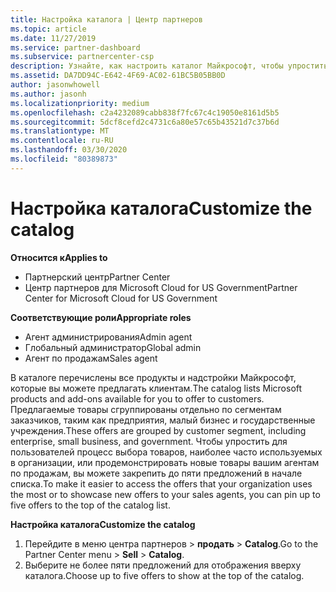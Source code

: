 ```yaml
---
title: Настройка каталога | Центр партнеров
ms.topic: article
ms.date: 11/27/2019
ms.service: partner-dashboard
ms.subservice: partnercenter-csp
description: Узнайте, как настроить каталог Майкрософт, чтобы упростить доступ к предложениям партнеров или продуктам, которые в большинстве случаев используются в вашей организации.
ms.assetid: DA7DD94C-E642-4F69-AC02-61BC5B05BB0D
author: jasonwhowell
ms.author: jasonh
ms.localizationpriority: medium
ms.openlocfilehash: c2a4232089cabb838f7fc67c4c19050e8161d5b5
ms.sourcegitcommit: 5dcf8cefd2c4731c6a80e57c65b43521d7c37b6d
ms.translationtype: MT
ms.contentlocale: ru-RU
ms.lasthandoff: 03/30/2020
ms.locfileid: "80389873"
---
```

# <a name="customize-the-catalog"></a><span data-ttu-id="50f74-103">Настройка каталога</span><span class="sxs-lookup"><span data-stu-id="50f74-103">Customize the catalog</span></span>

<span data-ttu-id="50f74-104">**Относится к**</span><span class="sxs-lookup"><span data-stu-id="50f74-104">**Applies to**</span></span>

-  <span data-ttu-id="50f74-105">Партнерский центр</span><span class="sxs-lookup"><span data-stu-id="50f74-105">Partner Center</span></span>
-  <span data-ttu-id="50f74-106">Центр партнеров для Microsoft Cloud for US Government</span><span class="sxs-lookup"><span data-stu-id="50f74-106">Partner Center for Microsoft Cloud for US Government</span></span>

<span data-ttu-id="50f74-107">**Соответствующие роли**</span><span class="sxs-lookup"><span data-stu-id="50f74-107">**Appropriate roles**</span></span>

- <span data-ttu-id="50f74-108">Агент администрирования</span><span class="sxs-lookup"><span data-stu-id="50f74-108">Admin agent</span></span>
- <span data-ttu-id="50f74-109">Глобальный администратор</span><span class="sxs-lookup"><span data-stu-id="50f74-109">Global admin</span></span>
- <span data-ttu-id="50f74-110">Агент по продажам</span><span class="sxs-lookup"><span data-stu-id="50f74-110">Sales agent</span></span>

<span data-ttu-id="50f74-111">В каталоге перечислены все продукты и надстройки Майкрософт, которые вы можете предлагать клиентам.</span><span class="sxs-lookup"><span data-stu-id="50f74-111">The catalog lists Microsoft products and add-ons available for you to offer to customers.</span></span> <span data-ttu-id="50f74-112">Предлагаемые товары сгруппированы отдельно по сегментам заказчиков, таким как предприятия, малый бизнес и государственные учреждения.</span><span class="sxs-lookup"><span data-stu-id="50f74-112">These offers are grouped by customer segment, including enterprise, small business, and government.</span></span> <span data-ttu-id="50f74-113">Чтобы упростить для пользователей процесс выбора товаров, наиболее часто используемых в организации, или продемонстрировать новые товары вашим агентам по продажам, вы можете закрепить до пяти предложений в начале списка.</span><span class="sxs-lookup"><span data-stu-id="50f74-113">To make it easier to access the offers that your organization uses the most or to showcase new offers to your sales agents, you can pin up to five offers to the top of the catalog list.</span></span>

<span data-ttu-id="50f74-114">**Настройка каталога**</span><span class="sxs-lookup"><span data-stu-id="50f74-114">**Customize the catalog**</span></span>

1.  <span data-ttu-id="50f74-115">Перейдите в меню центра партнеров &gt; **продать** &gt; **Catalog**.</span><span class="sxs-lookup"><span data-stu-id="50f74-115">Go to the Partner Center menu &gt; **Sell** &gt; **Catalog**.</span></span>
2.  <span data-ttu-id="50f74-116">Выберите не более пяти предложений для отображения вверху каталога.</span><span class="sxs-lookup"><span data-stu-id="50f74-116">Choose up to five offers to show at the top of the catalog.</span></span>

 

 



